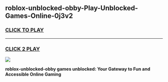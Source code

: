 
## roblox-unblocked-obby-Play-Unblocked-Games-Online-0j3v2
<h3>
<a href="https://premium76.site?title=roblox-unblocked-obby&ref=25A">CLICK TO PLAY</a></h3>
<hr>

<h3>
<a href="https://premium76.site?title=roblox-unblocked-obby&ref=25A">CLICK 2 PLAY</a>
  
</h3>

<a href="https://premium76.site?title=roblox-unblocked-obby&ref=25A"><img src="https://clearcache.store/games.png"></a>


**roblox-unblocked-obby games unblocked: Your Gateway to Fun and Accessible Online Gaming**
